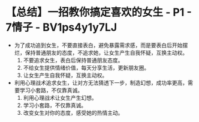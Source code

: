 # 【总结】一招教你搞定喜欢的女生 - P1 - 7情子 - BV1ps4y1y7LJ

-   为了成功追到女生，不要直接表白，避免暴露需求感，而是要表白后开始摆烂，保持普通朋友的态度，不追求她，让女生产生自我怀疑，互换主动权。
    1.  不要追求女生，表白后保持普通朋友态度。
    2.  不给女生提供情绪价值，每天分享生活，更新朋友圈。
    3.  让女生产生自我怀疑，互换主动权。
-   利用心理战术追求女生，让对方无法猜透下一步，制造幻想，成功率更高，需要学习小套路，不仅靠真诚。
    1.  利用心理战术让女生产生幻想。
    2.  学习小套路，不仅靠真诚。
    3.  改变女生对你的态度，感受她的热情主动。